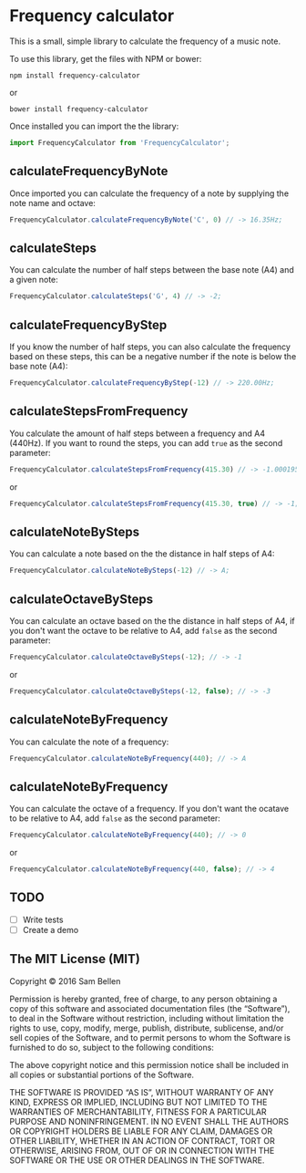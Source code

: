 # Frequency calculator

This is a small, simple library to calculate the frequency of a music note.

To use this library, get the files with NPM or bower:
```
npm install frequency-calculator
```
or
```
bower install frequency-calculator
```

Once installed you can import the the library:
```javascript
import FrequencyCalculator from 'FrequencyCalculator';
```

## calculateFrequencyByNote
Once imported you can calculate the frequency of a note by supplying the note name and octave:
```javascript
FrequencyCalculator.calculateFrequencyByNote('C', 0) // -> 16.35Hz;
```

## calculateSteps
You can calculate the number of half steps between the base note (A4) and a given note:
```javascript
FrequencyCalculator.calculateSteps('G', 4) // -> -2;
```

## calculateFrequencyByStep
If you know the number of half steps, you can also calculate the frequency based on these steps, this can be a negative number if the note is below the base note (A4):
```javascript
FrequencyCalculator.calculateFrequencyByStep(-12) // -> 220.00Hz;
```

## calculateStepsFromFrequency
You calculate the amount of half steps between a frequency and A4 (440Hz). If you want to round the steps, you can add `true` as the second parameter:
```javascript
FrequencyCalculator.calculateStepsFromFrequency(415.30) // -> -1.0001958238467235;
```

or

```javascript
FrequencyCalculator.calculateStepsFromFrequency(415.30, true) // -> -1;
```

## calculateNoteBySteps
You can calculate a note based on the the distance in half steps of A4:
```javascript
FrequencyCalculator.calculateNoteBySteps(-12) // -> A;
```

## calculateOctaveBySteps
You can calculate an octave based on the the distance in half steps of A4, if you don't want the octave to be relative to A4, add `false` as the second parameter:
```javascript
FrequencyCalculator.calculateOctaveBySteps(-12); // -> -1
```

or

```javascript
FrequencyCalculator.calculateOctaveBySteps(-12, false); // -> -3
```

## calculateNoteByFrequency
You can calculate the note of a frequency:
```javascript
FrequencyCalculator.calculateNoteByFrequency(440); // -> A
```

## calculateNoteByFrequency
You can calculate the octave of a frequency. If you don't want the ocatave to be relative to A4, add `false` as the second parameter:
```javascript
FrequencyCalculator.calculateNoteByFrequency(440); // -> 0
```

or

```javascript
FrequencyCalculator.calculateNoteByFrequency(440, false); // -> 4
```

## TODO
- [ ] Write tests
- [ ] Create a demo

## The MIT License (MIT)
Copyright © 2016 Sam Bellen

Permission is hereby granted, free of charge, to any person
obtaining a copy of this software and associated documentation
files (the “Software”), to deal in the Software without
restriction, including without limitation the rights to use,
copy, modify, merge, publish, distribute, sublicense, and/or sell
copies of the Software, and to permit persons to whom the
Software is furnished to do so, subject to the following
conditions:

The above copyright notice and this permission notice shall be
included in all copies or substantial portions of the Software.

THE SOFTWARE IS PROVIDED “AS IS”, WITHOUT WARRANTY OF ANY KIND,
EXPRESS OR IMPLIED, INCLUDING BUT NOT LIMITED TO THE WARRANTIES
OF MERCHANTABILITY, FITNESS FOR A PARTICULAR PURPOSE AND
NONINFRINGEMENT. IN NO EVENT SHALL THE AUTHORS OR COPYRIGHT
HOLDERS BE LIABLE FOR ANY CLAIM, DAMAGES OR OTHER LIABILITY,
WHETHER IN AN ACTION OF CONTRACT, TORT OR OTHERWISE, ARISING
FROM, OUT OF OR IN CONNECTION WITH THE SOFTWARE OR THE USE OR
OTHER DEALINGS IN THE SOFTWARE.
